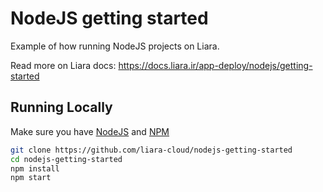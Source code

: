 # NodeJS getting started

Example of how running NodeJS projects on Liara.

Read more on Liara docs: https://docs.liara.ir/app-deploy/nodejs/getting-started


## Running Locally

Make sure you have [NodeJS](https://nodejs.org/en/) and [NPM](https://www.npmjs.com/)

```sh
git clone https://github.com/liara-cloud/nodejs-getting-started
cd nodejs-getting-started
npm install
npm start
```
